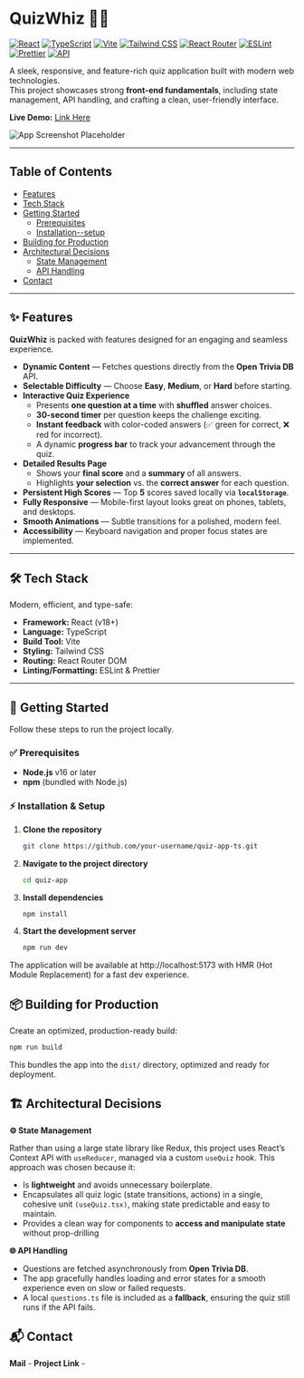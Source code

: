 # QuizWhiz 🧠✨

[![React](https://img.shields.io/badge/React-18%2B-61DAFB?logo=react)](https://react.dev/)
[![TypeScript](https://img.shields.io/badge/TypeScript-Strict-3178C6?logo=typescript)](https://www.typescriptlang.org/)
[![Vite](https://img.shields.io/badge/Build-Vite-646CFF?logo=vite)](https://vitejs.dev/)
[![Tailwind CSS](https://img.shields.io/badge/Styles-TailwindCSS-38B2AC?logo=tailwindcss)](https://tailwindcss.com/)
[![React Router](https://img.shields.io/badge/Routing-React%20Router-CA4245?logo=reactrouter)](https://reactrouter.com/)
[![ESLint](https://img.shields.io/badge/Lint-ESLint-4B32C3?logo=eslint)](https://eslint.org/)
[![Prettier](https://img.shields.io/badge/Format-Prettier-F7B93E?logo=prettier)](https://prettier.io/)
[![API](https://img.shields.io/badge/API-Open%20Trivia%20DB-0A0A0A)](https://opentdb.com/)

A sleek, responsive, and feature-rich quiz application built with modern web technologies.  
This project showcases strong **front-end fundamentals**, including state management, API handling, and crafting a clean, user-friendly interface.

**Live Demo:** [Link Here](#) <!-- TODO: Add your Netlify/Vercel live demo URL -->

<!-- TODO: Replace the placeholder below with a real screenshot of your application -->
![App Screenshot Placeholder](/Screenshot.png)

---

## Table of Contents

- [Features](#-features)
- [Tech Stack](#-tech-stack)
- [Getting Started](#-getting-started)
  - [Prerequisites](#-prerequisites)
  - [Installation--setup](#-installation--setup)
- [Building for Production](#-building-for-production)
- [Architectural Decisions](#-architectural-decisions)
  - [State Management](#️-state-management)
  - [API Handling](#-api-handling)
- [Contact](#-contact)

---

## ✨ Features

**QuizWhiz** is packed with features designed for an engaging and seamless experience.

- **Dynamic Content** — Fetches questions directly from the **Open Trivia DB** API.
- **Selectable Difficulty** — Choose **Easy**, **Medium**, or **Hard** before starting.
- **Interactive Quiz Experience**
  - Presents **one question at a time** with **shuffled** answer choices.
  - **30-second timer** per question keeps the challenge exciting.
  - **Instant feedback** with color-coded answers (✅ green for correct, ❌ red for incorrect).
  - A dynamic **progress bar** to track your advancement through the quiz.
- **Detailed Results Page**
  - Shows your **final score** and a **summary** of all answers.
  - Highlights **your selection** vs. the **correct answer** for each question.
- **Persistent High Scores** — Top **5** scores saved locally via **`localStorage`**.
- **Fully Responsive** — Mobile-first layout looks great on phones, tablets, and desktops.
- **Smooth Animations** — Subtle transitions for a polished, modern feel.
- **Accessibility** — Keyboard navigation and proper focus states are implemented.

---

## 🛠 Tech Stack

Modern, efficient, and type-safe:

- **Framework:** React (v18+)
- **Language:** TypeScript
- **Build Tool:** Vite
- **Styling:** Tailwind CSS
- **Routing:** React Router DOM
- **Linting/Formatting:** ESLint & Prettier

---

## 🚀 Getting Started

Follow these steps to run the project locally.

### ✅ Prerequisites

- **Node.js** v16 or later  
- **npm** (bundled with Node.js)

### ⚡ Installation & Setup

1. **Clone the repository**
   ```bash
   git clone https://github.com/your-username/quiz-app-ts.git
2. **Navigate to the project directory**
   ```bash
   cd quiz-app
3. **Install dependencies**
   ```bash
   npm install
4. **Start the development server**
   ```bash
   npm run dev
   
The application will be available at http://localhost:5173 with HMR (Hot Module Replacement) for a fast dev experience.

## 📦 Building for Production
Create an optimized, production-ready build:
   ```bash
   npm run build
   ```
   This bundles the app into the ``` dist/ ``` directory, optimized and ready for deployment.

## 🏗 Architectural Decisions
   **⚙️ State Management**
   
   Rather than using a large state library like Redux, this project uses React’s Context API with ``` useReducer ```, managed via a custom ``` useQuiz ``` hook. This approach was chosen because it:
   - Is **lightweight** and avoids unnecessary boilerplate.
   - Encapsulates all quiz logic (state transitions, actions) in a single, cohesive unit ```(useQuiz.tsx)```, making state predictable and easy to maintain.
   - Provides a clean way for components to **access and manipulate state** without prop-drilling
     
   **🌐 API Handling**
   - Questions are fetched asynchronously from **Open Trivia DB**.
   - The app gracefully handles loading and error states for a smooth experience even on slow or failed requests.
   - A local ``` questions.ts ``` file is included as a **fallback**, ensuring the quiz still runs if the API fails.

## 📬 Contact
   **Mail** - 
   **Project Link** -
